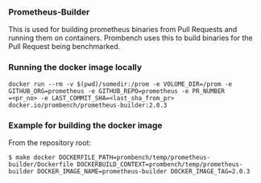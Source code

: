 ### Prometheus-Builder

This is used for building prometheus binaries from Pull Requests and running them on containers.
Prombench uses this to build binaries for the Pull Request being benchmarked.

### Running the docker image locally
```
docker run --rm -v $(pwd)/somedir:/prom -e VOLUME_DIR=/prom -e GITHUB_ORG=prometheus -e GITHUB_REPO=prometheus -e PR_NUMBER
=<pr_no> -e LAST_COMMIT_SHA=<last_sha_from_pr> docker.io/prombench/prometheus-builder:2.0.3
```

### Example for building the docker image
From the repository root:
```
$ make docker DOCKERFILE_PATH=prombench/temp/prometheus-builder/Dockerfile DOCKERBUILD_CONTEXT=prombench/temp/prometheus-builder DOCKER_IMAGE_NAME=prometheus-builder DOCKER_IMAGE_TAG=2.0.3
```
